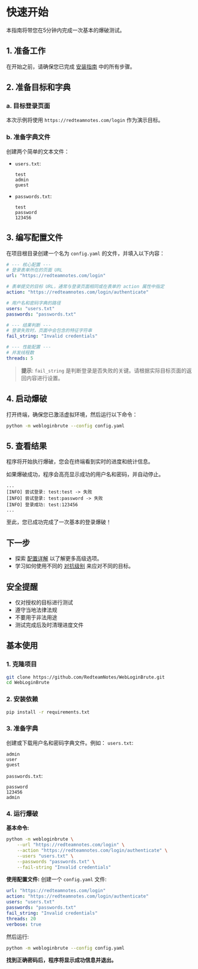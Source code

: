# 快速开始

本指南将带您在5分钟内完成一次基本的爆破测试。

## 1. 准备工作

在开始之前，请确保您已完成 [安装指南](./Installation.md) 中的所有步骤。

## 2. 准备目标和字典

### a. 目标登录页面
本次示例将使用 `https://redteamnotes.com/login` 作为演示目标。

### b. 准备字典文件
创建两个简单的文本文件：
- `users.txt`:
  ```
  test
  admin
  guest
  ```
- `passwords.txt`:
  ```
  test
  password
  123456
  ```

## 3. 编写配置文件

在项目根目录创建一个名为 `config.yaml` 的文件，并填入以下内容：

```yaml
# --- 核心配置 ---
# 登录表单所在的页面 URL
url: "https://redteamnotes.com/login"

# 表单提交的目标 URL，通常与登录页面相同或在表单的 action 属性中指定
action: "https://redteamnotes.com/login/authenticate"

# 用户名和密码字典的路径
users: "users.txt"
passwords: "passwords.txt"

# --- 结果判断 ---
# 登录失败时，页面中会包含的特征字符串
fail_string: "Invalid credentials"

# --- 性能配置 ---
# 并发线程数
threads: 5
```

> **提示**: `fail_string` 是判断登录是否失败的关键。请根据实际目标页面的返回内容进行设置。

## 4. 启动爆破

打开终端，确保您已激活虚拟环境，然后运行以下命令：

```bash
python -m webloginbrute --config config.yaml
```

## 5. 查看结果

程序将开始执行爆破，您会在终端看到实时的进度和统计信息。

如果爆破成功，程序会高亮显示成功的用户名和密码，并自动停止。

```
...
[INFO] 尝试登录: test:test -> 失败
[INFO] 尝试登录: test:password -> 失败
[INFO] 登录成功: test:123456
...
```

至此，您已成功完成了一次基本的登录爆破！

## 下一步

- 探索 [配置详解](./Configuration.md) 以了解更多高级选项。
- 学习如何使用不同的 [对抗级别](./Aggression-Levels.md) 来应对不同的目标。

## 安全提醒

- 仅对授权的目标进行测试
- 遵守当地法律法规
- 不要用于非法用途
- 测试完成后及时清理进度文件

## 基本使用

### 1. 克隆项目
```bash
git clone https://github.com/RedteamNotes/WebLoginBrute.git
cd WebLoginBrute
```

### 2. 安装依赖
```bash
pip install -r requirements.txt
```

### 3. 准备字典
创建或下载用户名和密码字典文件。例如：
`users.txt`:
```
admin
user
guest
```
`passwords.txt`:
```
password
123456
admin
```

### 4. 运行爆破
**基本命令:**
```bash
python -m webloginbrute \
    --url "https://redteamnotes.com/login" \
    --action "https://redteamnotes.com/login/authenticate" \
    --users "users.txt" \
    --passwords "passwords.txt" \
    --fail-string "Invalid credentials"
```

**使用配置文件:**
创建一个 `config.yaml` 文件:
```yaml
url: "https://redteamnotes.com/login"
action: "https://redteamnotes.com/login/authenticate"
users: "users.txt"
passwords: "passwords.txt"
fail_string: "Invalid credentials"
threads: 20
verbose: true
```
然后运行:
```bash
python -m webloginbrute --config config.yaml
```

**找到正确密码后，程序将显示成功信息并退出。** 